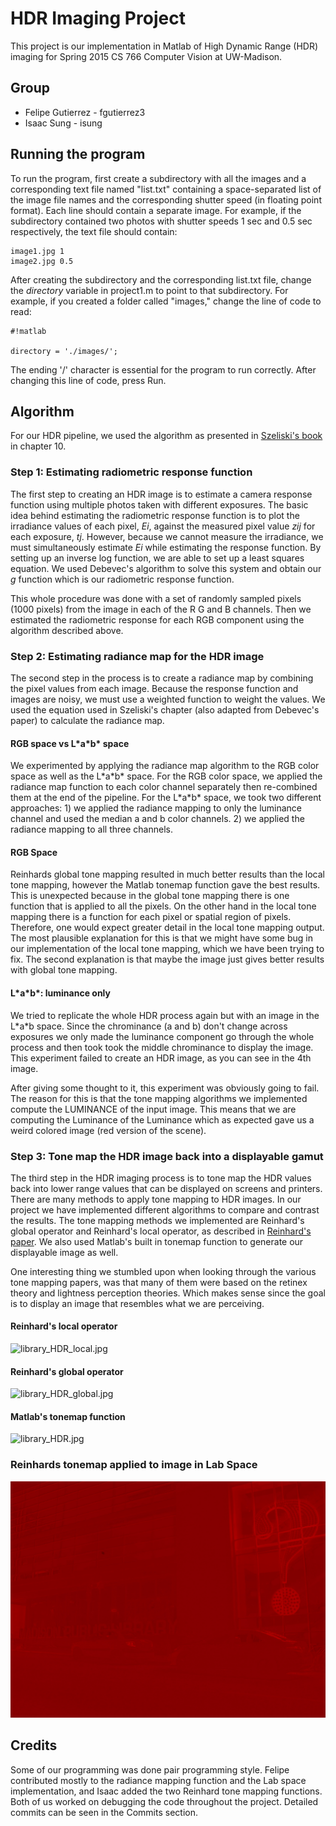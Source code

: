 # HDR Imaging Project

This project is our implementation in Matlab of High Dynamic Range (HDR) imaging for Spring 2015 CS 766 Computer Vision at UW-Madison. 

## Group
* Felipe Gutierrez - fgutierrez3 
* Isaac Sung - isung

## Running the program

To run the program, first create a subdirectory with all the images and a corresponding text file named "list.txt" containing a space-separated list of the image file names and the corresponding shutter speed (in floating point format). Each line should contain a separate image. For example, if the subdirectory contained two photos with shutter speeds 1 sec and 0.5 sec respectively, the text file should contain:


```
image1.jpg 1
image2.jpg 0.5

```

After creating the subdirectory and the corresponding list.txt file, change the *directory* variable in project1.m to point to that subdirectory. For example, if you created a folder called "images," change the line of code to read:


```
#!matlab

directory = './images/';
```

The ending '/' character is essential for the program to run correctly. After changing this line of code, press Run.

## Algorithm

For our HDR pipeline, we used the algorithm as presented in [Szeliski's book](http://szeliski.org/Book/drafts/SzeliskiBook_20100903_draft.pdf) in chapter 10. 

### Step 1: Estimating radiometric response function

The first step to creating an HDR image is to estimate a camera response function using multiple photos taken with different exposures. The basic idea behind estimating the radiometric response function is to plot the irradiance values of each pixel, *Ei*, against the measured pixel value *zij* for each exposure, *tj*. However, because we cannot measure the irradiance, we must simultaneously estimate *Ei* while estimating the response function. By setting up an inverse log function, we are able to set up a least squares equation. We used Debevec's algorithm to solve this system and obtain our *g* function which is our radiometric response function.

This whole procedure was done with a set of randomly sampled pixels (1000 pixels) from the image in each of the R G and B channels. Then we estimated the radiometric response for each RGB component using the algorithm described above.

### Step 2: Estimating radiance map for the HDR image

The second step in the process is to create a radiance map by combining the pixel values from each image. Because the response function and images are noisy, we must use a weighted function to weight the values. We used the equation used in Szeliski's chapter (also adapted from Debevec's paper) to calculate the radiance map.

#### RGB space vs L\*a\*b\* space

We experimented by applying the radiance map algorithm to the RGB color space as well as the L\*a\*b\* space. For the RGB color space, we applied the radiance map function to each color channel separately then re-combined them at the end of the pipeline. For the L\*a\*b\* space, we took two different approaches: 1) we applied the radiance mapping to only the luminance channel and used the median a and b color channels. 2) we applied the radiance mapping to all three channels. 

#### RGB Space

Reinhards global tone mapping resulted in much better results than the local tone mapping, however the Matlab tonemap function gave the best results. This is unexpected because in the global tone mapping there is one function that is applied to all the pixels. On the other hand in the local tone mapping there is a function for each pixel or spatial region of pixels. Therefore, one would expect greater detail in the local tone mapping output. The most plausible explanation for this is that we might have some bug in our implementation of the local tone mapping, which we have been trying to fix. The second explanation is that maybe the image just gives better results with global tone mapping.

#### L\*a\*b\*: luminance only

We tried to replicate the whole HDR process again but with an image in the L\*a\*b space. Since the chrominance (a and b) don't change across exposures we only made the luminance component go through the whole process and then took took the middle chrominance to display the image. This experiment failed to create an HDR image, as you can see in the 4th image. 

After giving some thought to it, this experiment was obviously going to fail. The reason for this is that the tone mapping algorithms we implemented compute the LUMINANCE of the input image. This means that we are computing the Luminance of the Luminance which as expected gave us a weird colored image (red version of the scene).

### Step 3: Tone map the HDR image back into a displayable gamut

The third step in the HDR imaging process is to tone map the HDR values back into lower range values that can be displayed on screens and printers. There are many methods to apply tone mapping to HDR images. In our project we have implemented different algorithms to compare and contrast the results. The tone mapping methods we implemented are Reinhard's global operator and Reinhard's local operator, as described in [Reinhard's paper](http://www.cmap.polytechnique.fr/~peyre/cours/x2005signal/hdr_photographic.pdf). We also used Matlab's built in tonemap function to generate our displayable image as well.

One interesting thing we stumbled upon when looking through the various tone mapping papers, was that many of them were based on the retinex theory and lightness perception theories. Which makes sense since the goal is to display an image that resembles what we are perceiving. 

#### Reinhard's local operator

![library_HDR_local.jpg](https://bitbucket.org/repo/GzeyrK/images/2112533813-library_HDR_local.jpg)

#### Reinhard's global operator

![library_HDR_global.jpg](https://bitbucket.org/repo/GzeyrK/images/1593498092-library_HDR_global.jpg)

#### Matlab's tonemap function

![library_HDR.jpg](https://bitbucket.org/repo/GzeyrK/images/1542103258-library_HDR.jpg)

### Reinhards tonemap applied to image in Lab Space

![library_HDR_lab_only_l_global.jpg](./library_HDR_lab_only_l_global.jpg "Lab tonemap Fail")

## Credits

Some of our programming was done pair programming style. Felipe contributed mostly to the radiance mapping function and the Lab space implementation, and Isaac added the two Reinhard tone mapping functions. Both of us worked on debugging the code throughout the project. Detailed commits can be seen in the Commits section.

